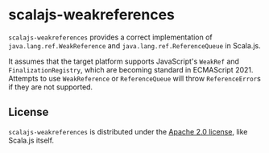 # scalajs-weakreferences

`scalajs-weakreferences` provides a correct implementation of `java.lang.ref.WeakReference` and `java.lang.ref.ReferenceQueue` in Scala.js.

It assumes that the target platform supports JavaScript's `WeakRef` and `FinalizationRegistry`, which are becoming standard in ECMAScript 2021.
Attempts to use `WeakReference` or `ReferenceQueue` will throw `ReferenceError`s if they are not supported.

## License

`scalajs-weakreferences` is distributed under the [Apache 2.0 license](./LICENSE.txt), like Scala.js itself.
